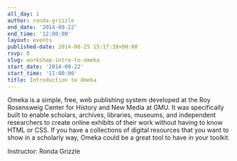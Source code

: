 ```yaml
---
all_day: 1
author: ronda-grizzle
end_date: '2014-09-22'
end_time: '12:00:00'
layout: events
published-date: 2014-08-25 15:17:38+00:00
rsvp: 0
slug: workshop-intro-to-omeka
start_date: '2014-09-22'
start_time: '11:00:00'
title: Introduction to Omeka
---
```


Omeka is a simple, free, web publishing system developed at the Roy Rosensweig Center for History and New Media at GMU. It was specifically built to enable scholars, archives, libraries, museums, and independent researchers to create online exhibits of their work without having to know HTML or CSS. If you have a collections of digital resources that you want to show in a scholarly way, Omeka could be a great tool to have in your toolkit.

Instructor: Ronda Grizzle

